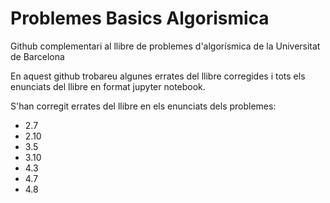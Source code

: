 # Problemes Basics Algorismica

Github complementari al llibre de problemes d'algorísmica de la Universitat de Barcelona


En aquest github trobareu algunes errates del llibre corregides i tots els enunciats del llibre en format jupyter notebook.

S'han corregit errates del llibre en els enunciats dels problemes:
* 2.7
* 2.10
* 3.5
* 3.10
* 4.3
* 4.7
* 4.8
